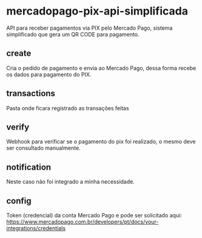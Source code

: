 ﻿# mercadopago-pix-api-simplificada

API para receber pagamentos via PIX pelo Mercado Pago, sistema simplificado que gera um QR CODE para pagamento.


## create
Cria o pedido de pagamento e envia ao Mercado Pago, dessa forma recebe os dados para pagamento do PIX.

## transactions
Pasta onde ficara registrado as transações feitas

## verify
Webhook para verificar se o pagamento do pix foi realizado, o mesmo deve ser consultado manualmente.

## notification
Neste caso não foi integrado a minha necessidade.

## config
Token (credencial) da conta Mercado Pago e pode ser solicitado aqui: https://www.mercadopago.com.br/developers/pt/docs/your-integrations/credentials
